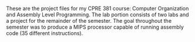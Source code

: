 These are the project files for my CPRE 381 course: Computer Organization and Assembly Level Programming. The lab portion consists of two labs and a project for the remainder of the semester. The goal throughout the semester was to produce a MIPS processor capable of running assembly code (35 different instructions).
